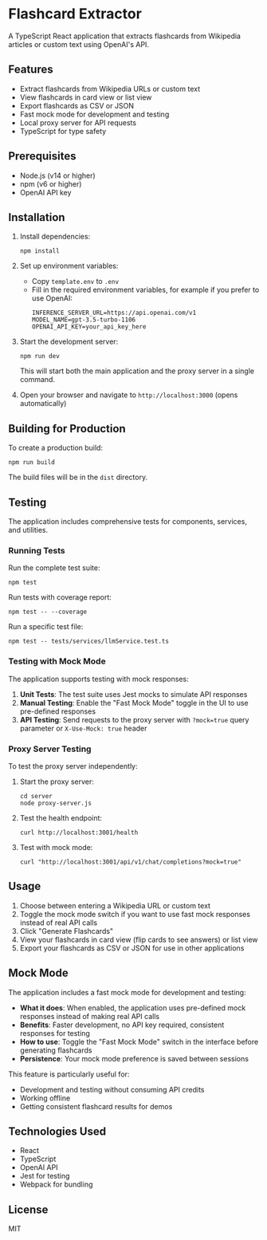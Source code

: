 # Flashcard Extractor

A TypeScript React application that extracts flashcards from Wikipedia articles or custom text using OpenAI's API.

## Features

- Extract flashcards from Wikipedia URLs or custom text
- View flashcards in card view or list view
- Export flashcards as CSV or JSON
- Fast mock mode for development and testing
- Local proxy server for API requests
- TypeScript for type safety

## Prerequisites

- Node.js (v14 or higher)
- npm (v6 or higher)
- OpenAI API key

## Installation

1. Install dependencies:
   ```
   npm install
   ```

2. Set up environment variables:
   - Copy `template.env` to `.env`
   - Fill in the required environment variables, for example if you prefer to use OpenAI:
     ```
     INFERENCE_SERVER_URL=https://api.openai.com/v1
     MODEL_NAME=gpt-3.5-turbo-1106
     OPENAI_API_KEY=your_api_key_here
     ```

3. Start the development server:
   ```
   npm run dev
   ```
   This will start both the main application and the proxy server in a single command.

4. Open your browser and navigate to `http://localhost:3000` (opens automatically)

## Building for Production

To create a production build:

```
npm run build
```

The build files will be in the `dist` directory.

## Testing

The application includes comprehensive tests for components, services, and utilities.

### Running Tests

Run the complete test suite:

```
npm test
```

Run tests with coverage report:

```
npm test -- --coverage
```

Run a specific test file:

```
npm test -- tests/services/llmService.test.ts
```

### Testing with Mock Mode

The application supports testing with mock responses:

1. **Unit Tests**: The test suite uses Jest mocks to simulate API responses
2. **Manual Testing**: Enable the "Fast Mock Mode" toggle in the UI to use pre-defined responses
3. **API Testing**: Send requests to the proxy server with `?mock=true` query parameter or `X-Use-Mock: true` header

### Proxy Server Testing

To test the proxy server independently:

1. Start the proxy server:
   ```
   cd server
   node proxy-server.js
   ```

2. Test the health endpoint:
   ```
   curl http://localhost:3001/health
   ```

3. Test with mock mode:
   ```
   curl "http://localhost:3001/api/v1/chat/completions?mock=true"
   ```

## Usage

1. Choose between entering a Wikipedia URL or custom text
2. Toggle the mock mode switch if you want to use fast mock responses instead of real API calls
3. Click "Generate Flashcards"
4. View your flashcards in card view (flip cards to see answers) or list view
5. Export your flashcards as CSV or JSON for use in other applications

## Mock Mode

The application includes a fast mock mode for development and testing:

- **What it does**: When enabled, the application uses pre-defined mock responses instead of making real API calls
- **Benefits**: Faster development, no API key required, consistent responses for testing
- **How to use**: Toggle the "Fast Mock Mode" switch in the interface before generating flashcards
- **Persistence**: Your mock mode preference is saved between sessions

This feature is particularly useful for:
- Development and testing without consuming API credits
- Working offline
- Getting consistent flashcard results for demos

## Technologies Used

- React
- TypeScript
- OpenAI API
- Jest for testing
- Webpack for bundling

## License

MIT
